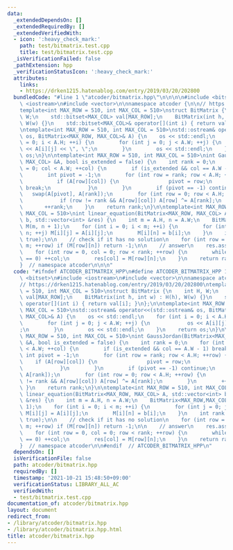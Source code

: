 ```yaml
---
data:
  _extendedDependsOn: []
  _extendedRequiredBy: []
  _extendedVerifiedWith:
  - icon: ':heavy_check_mark:'
    path: test/bitmatrix.test.cpp
    title: test/bitmatrix.test.cpp
  _isVerificationFailed: false
  _pathExtension: hpp
  _verificationStatusIcon: ':heavy_check_mark:'
  attributes:
    links:
    - https://drken1215.hatenablog.com/entry/2019/03/20/202800
  bundledCode: "#line 1 \"atcoder/bitmatrix.hpp\"\n\n\n\n#include <bitset>\n#include\
    \ <iostream>\n#include <vector>\n\nnamespace atcoder {\n\n// https://drken1215.hatenablog.com/entry/2019/03/20/202800\n\
    template<int MAX_ROW = 510, int MAX_COL = 510>\nstruct BitMatrix {\n    int H,\
    \ W;\n    std::bitset<MAX_COL> val[MAX_ROW];\n    BitMatrix(int h, int w) : H(h),\
    \ W(w) {}\n    std::bitset<MAX_COL>& operator[](int i) { return val[i]; }\n};\n\
    \ntemplate<int MAX_ROW = 510, int MAX_COL = 510>\nstd::ostream& operator<<(std::ostream&\
    \ os, BitMatrix<MAX_ROW, MAX_COL>& A) {\n    os << std::endl;\n    for (int i\
    \ = 0; i < A.H; ++i) {\n        for (int j = 0; j < A.W; ++j) {\n            os\
    \ << A[i][j] << \", \";\n        }\n        os << std::endl;\n    }\n    return\
    \ os;\n}\n\ntemplate<int MAX_ROW = 510, int MAX_COL = 510>\nint GaussJordan(BitMatrix<MAX_ROW,\
    \ MAX_COL> &A, bool is_extended = false) {\n    int rank = 0;\n    for (int col\
    \ = 0; col < A.W; ++col) {\n        if (is_extended && col == A.W - 1) break;\n\
    \        int pivot = -1;\n        for (int row = rank; row < A.H; ++row) {\n \
    \           if (A[row][col]) {\n                pivot = row;\n               \
    \ break;\n            }\n        }\n        if (pivot == -1) continue;\n     \
    \   swap(A[pivot], A[rank]);\n        for (int row = 0; row < A.H; ++row) {\n\
    \            if (row != rank && A[row][col]) A[row] ^= A[rank];\n        }\n \
    \       ++rank;\n    }\n    return rank;\n}\n\ntemplate<int MAX_ROW = 510, int\
    \ MAX_COL = 510>\nint linear_equation(BitMatrix<MAX_ROW, MAX_COL> A, std::vector<int>\
    \ b, std::vector<int> &res) {\n    int m = A.H, n = A.W;\n    BitMatrix<MAX_ROW,MAX_COL>\
    \ M(m, n + 1);\n    for (int i = 0; i < m; ++i) {\n        for (int j = 0; j <\
    \ n; ++j) M[i][j] = A[i][j];\n        M[i][n] = b[i];\n    }\n    int rank = GaussJordan(M,\
    \ true);\n\n    // check if it has no solution\n    for (int row = rank; row <\
    \ m; ++row) if (M[row][n]) return -1;\n\n    // answer\n    res.assign(n, 0);\n\
    \    for (int row = 0, col = 0; row < rank; ++row) {\n        while (M[row][col]\
    \ == 0) ++col;\n        res[col] = M[row][n];\n    }\n    return rank;\n}\n\n\
    }  // namespace atcoder\n\n\n"
  code: "#ifndef ATCODER_BITMATRIX_HPP\n#define ATCODER_BITMATRIX_HPP 1\n\n#include\
    \ <bitset>\n#include <iostream>\n#include <vector>\n\nnamespace atcoder {\n\n\
    // https://drken1215.hatenablog.com/entry/2019/03/20/202800\ntemplate<int MAX_ROW\
    \ = 510, int MAX_COL = 510>\nstruct BitMatrix {\n    int H, W;\n    std::bitset<MAX_COL>\
    \ val[MAX_ROW];\n    BitMatrix(int h, int w) : H(h), W(w) {}\n    std::bitset<MAX_COL>&\
    \ operator[](int i) { return val[i]; }\n};\n\ntemplate<int MAX_ROW = 510, int\
    \ MAX_COL = 510>\nstd::ostream& operator<<(std::ostream& os, BitMatrix<MAX_ROW,\
    \ MAX_COL>& A) {\n    os << std::endl;\n    for (int i = 0; i < A.H; ++i) {\n\
    \        for (int j = 0; j < A.W; ++j) {\n            os << A[i][j] << \", \"\
    ;\n        }\n        os << std::endl;\n    }\n    return os;\n}\n\ntemplate<int\
    \ MAX_ROW = 510, int MAX_COL = 510>\nint GaussJordan(BitMatrix<MAX_ROW, MAX_COL>\
    \ &A, bool is_extended = false) {\n    int rank = 0;\n    for (int col = 0; col\
    \ < A.W; ++col) {\n        if (is_extended && col == A.W - 1) break;\n       \
    \ int pivot = -1;\n        for (int row = rank; row < A.H; ++row) {\n        \
    \    if (A[row][col]) {\n                pivot = row;\n                break;\n\
    \            }\n        }\n        if (pivot == -1) continue;\n        swap(A[pivot],\
    \ A[rank]);\n        for (int row = 0; row < A.H; ++row) {\n            if (row\
    \ != rank && A[row][col]) A[row] ^= A[rank];\n        }\n        ++rank;\n   \
    \ }\n    return rank;\n}\n\ntemplate<int MAX_ROW = 510, int MAX_COL = 510>\nint\
    \ linear_equation(BitMatrix<MAX_ROW, MAX_COL> A, std::vector<int> b, std::vector<int>\
    \ &res) {\n    int m = A.H, n = A.W;\n    BitMatrix<MAX_ROW,MAX_COL> M(m, n +\
    \ 1);\n    for (int i = 0; i < m; ++i) {\n        for (int j = 0; j < n; ++j)\
    \ M[i][j] = A[i][j];\n        M[i][n] = b[i];\n    }\n    int rank = GaussJordan(M,\
    \ true);\n\n    // check if it has no solution\n    for (int row = rank; row <\
    \ m; ++row) if (M[row][n]) return -1;\n\n    // answer\n    res.assign(n, 0);\n\
    \    for (int row = 0, col = 0; row < rank; ++row) {\n        while (M[row][col]\
    \ == 0) ++col;\n        res[col] = M[row][n];\n    }\n    return rank;\n}\n\n\
    }  // namespace atcoder\n\n#endif  // ATCODER_BITMATRIX_HPP\n"
  dependsOn: []
  isVerificationFile: false
  path: atcoder/bitmatrix.hpp
  requiredBy: []
  timestamp: '2021-10-21 15:48:50+09:00'
  verificationStatus: LIBRARY_ALL_AC
  verifiedWith:
  - test/bitmatrix.test.cpp
documentation_of: atcoder/bitmatrix.hpp
layout: document
redirect_from:
- /library/atcoder/bitmatrix.hpp
- /library/atcoder/bitmatrix.hpp.html
title: atcoder/bitmatrix.hpp
---
```

